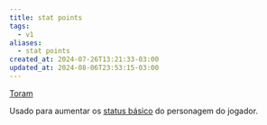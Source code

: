 ```yaml
---
title: stat points
tags:
  - v1
aliases:
  - stat points
created_at: 2024-07-26T13:21:33-03:00
updated_at: 2024-08-06T23:53:15-03:00
---
```


[Toram](../../../../rascunhos/2024/07/Toram.md)

Usado para aumentar os [status básico](../../../../sementes/2024/07/Toram_Status_basico.md) do personagem do jogador.